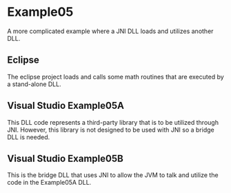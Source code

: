 # Example05
A more complicated example where a JNI DLL loads and utilizes another DLL.

## Eclipse
The eclipse project loads and calls some math routines that are executed by a stand-alone DLL. 

## Visual Studio Example05A
This DLL code represents a third-party library that is to be utilized through JNI. However, this library is not designed to be used with JNI so a bridge DLL is needed.

## Visual Studio Example05B
This is the bridge DLL that uses JNI to allow the JVM to talk and utilize the code in the Example05A DLL.
